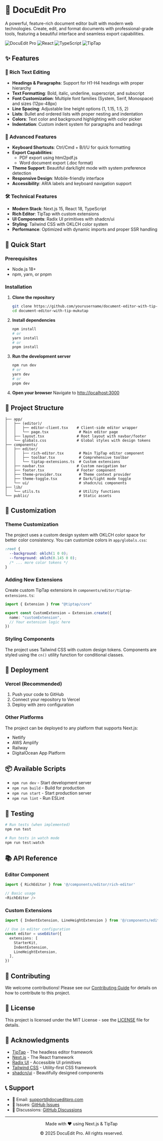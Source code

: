 # 📝 DocuEdit Pro

A powerful, feature-rich document editor built with modern web technologies. Create, edit, and format documents with professional-grade tools, featuring a beautiful interface and seamless export capabilities.

![DocuEdit Pro](https://img.shields.io/badge/Next.js-15.2.4-black?style=for-the-badge&logo=next.js)
![React](https://img.shields.io/badge/React-18.3.1-blue?style=for-the-badge&logo=react)
![TypeScript](https://img.shields.io/badge/TypeScript-5.0-blue?style=for-the-badge&logo=typescript)
![TipTap](https://img.shields.io/badge/TipTap-Latest-green?style=for-the-badge)

## ✨ Features

### 🎨 Rich Text Editing
- **Headings & Paragraphs**: Support for H1-H4 headings with proper hierarchy
- **Text Formatting**: Bold, italic, underline, superscript, and subscript
- **Font Customization**: Multiple font families (System, Serif, Monospace) and sizes (12px-48px)
- **Line Spacing**: Adjustable line height options (1, 1.15, 1.5, 2)
- **Lists**: Bullet and ordered lists with proper nesting and indentation
- **Colors**: Text color and background highlighting with color picker
- **Indentation**: Custom indent system for paragraphs and headings

### 🎯 Advanced Features
- **Keyboard Shortcuts**: Ctrl/Cmd + B/I/U for quick formatting
- **Export Capabilities**: 
  - PDF export using html2pdf.js
  - Word document export (.doc format)
- **Theme Support**: Beautiful dark/light mode with system preference detection
- **Responsive Design**: Mobile-friendly interface
- **Accessibility**: ARIA labels and keyboard navigation support

### 🛠️ Technical Features
- **Modern Stack**: Next.js 15, React 18, TypeScript
- **Rich Editor**: TipTap with custom extensions
- **UI Components**: Radix UI primitives with shadcn/ui
- **Styling**: Tailwind CSS with OKLCH color system
- **Performance**: Optimized with dynamic imports and proper SSR handling

## 🚀 Quick Start

### Prerequisites
- Node.js 18+ 
- npm, yarn, or pnpm

### Installation

1. **Clone the repository**
   ```bash
   git clone https://github.com/yourusername/document-editor-with-tip-mukutap.git
   cd document-editor-with-tip-mukutap
   ```

2. **Install dependencies**
   ```bash
   npm install
   # or
   yarn install
   # or
   pnpm install
   ```

3. **Run the development server**
   ```bash
   npm run dev
   # or
   yarn dev
   # or
   pnpm dev
   ```

4. **Open your browser**
   Navigate to [http://localhost:3000](http://localhost:3000)

## 📁 Project Structure

```
├── app/
│   ├── (editor)/
│   │   ├── editor-client.tsx    # Client-side editor wrapper
│   │   └── page.tsx              # Main editor page
│   ├── layout.tsx               # Root layout with navbar/footer
│   └── globals.css              # Global styles with design tokens
├── components/
│   ├── editor/
│   │   ├── rich-editor.tsx       # Main TipTap editor component
│   │   ├── toolbar.tsx           # Comprehensive toolbar
│   │   └── tiptap-extensions.ts  # Custom extensions
│   ├── navbar.tsx               # Custom navigation bar
│   ├── footer.tsx               # Footer component
│   ├── theme-provider.tsx        # Theme context provider
│   ├── theme-toggle.tsx          # Dark/light mode toggle
│   └── ui/                       # shadcn/ui components
├── lib/
│   └── utils.ts                  # Utility functions
└── public/                       # Static assets
```

## 🎨 Customization

### Theme Customization
The project uses a custom design system with OKLCH color space for better color consistency. You can customize colors in `app/globals.css`:

```css
:root {
  --background: oklch(1 0 0);
  --foreground: oklch(0.145 0 0);
  /* ... more color tokens */
}
```

### Adding New Extensions
Create custom TipTap extensions in `components/editor/tiptap-extensions.ts`:

```typescript
import { Extension } from "@tiptap/core"

export const CustomExtension = Extension.create({
  name: "customExtension",
  // Your extension logic here
})
```

### Styling Components
The project uses Tailwind CSS with custom design tokens. Components are styled using the `cn()` utility function for conditional classes.

## 🚀 Deployment

### Vercel (Recommended)
1. Push your code to GitHub
2. Connect your repository to Vercel
3. Deploy with zero configuration

### Other Platforms
The project can be deployed to any platform that supports Next.js:
- Netlify
- AWS Amplify
- Railway
- DigitalOcean App Platform

## 📦 Available Scripts

- `npm run dev` - Start development server
- `npm run build` - Build for production
- `npm run start` - Start production server
- `npm run lint` - Run ESLint

## 🧪 Testing

```bash
# Run tests (when implemented)
npm run test

# Run tests in watch mode
npm run test:watch
```

## 📚 API Reference

### Editor Component
```typescript
import { RichEditor } from '@/components/editor/rich-editor'

// Basic usage
<RichEditor />
```

### Custom Extensions
```typescript
import { IndentExtension, LineHeightExtension } from '@/components/editor/tiptap-extensions'

// Use in editor configuration
const editor = useEditor({
  extensions: [
    StarterKit,
    IndentExtension,
    LineHeightExtension,
  ],
})
```

## 🤝 Contributing

We welcome contributions! Please see our [Contributing Guide](CONTRIBUTING.md) for details on how to contribute to this project.

## 📄 License

This project is licensed under the MIT License - see the [LICENSE](LICENSE) file for details.

## 🙏 Acknowledgments

- [TipTap](https://tiptap.dev/) - The headless editor framework
- [Next.js](https://nextjs.org/) - The React framework
- [Radix UI](https://www.radix-ui.com/) - Accessible UI primitives
- [Tailwind CSS](https://tailwindcss.com/) - Utility-first CSS framework
- [shadcn/ui](https://ui.shadcn.com/) - Beautifully designed components

## 📞 Support

- 📧 Email: support@docueditpro.com
- 🐛 Issues: [GitHub Issues](https://github.com/yourusername/document-editor-with-tip-mukutap/issues)
- 💬 Discussions: [GitHub Discussions](https://github.com/yourusername/document-editor-with-tip-mukutap/discussions)

---

<div align="center">
  <p>Made with ❤️ using Next.js & TipTap</p>
  <p>© 2025 DocuEdit Pro. All rights reserved.</p>
</div>